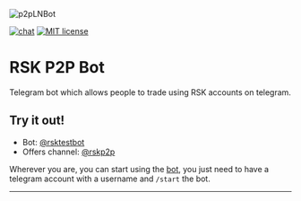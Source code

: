 ![p2pLNBot](logo-600.png)

[![chat](https://img.shields.io/badge/chat-telegram-%2326A5E4)](https://t.me/lnp2pbot) [![MIT license](https://img.shields.io/badge/license-MIT-brightgreen)](./LICENSE)
# RSK P2P Bot
Telegram bot which allows people to trade using RSK accounts on telegram.

## Try it out!
* Bot: [@rsktestbot](https://t.me/rsktestbot)
* Offers channel: [@rskp2p](https://t.me/rskp2p)

Wherever you are, you can start using the [bot](https://t.me/rsktestbot), you just need to have a telegram account with a username and `/start` the bot.

---
